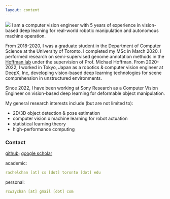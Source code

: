 ```yaml
---
layout: content
---
```


<img src="images/profile_pic.jpg">
I am a computer vision engineer with 5 years of experience in vision-based deep learning for real-world robotic manipulation and autonomous machine operation.

From 2018-2020, I was a graduate student in the Department of Computer Science at the University of Toronto. I completed my MSc in March 2020. 
I performed research on semi-supervised genome annotation methods in the <a href="https://hoffmanlab.org/">Hoffman lab</a> under the supervision of Prof. Michael Hoffman. From 2020-2022, I worked in Tokyo, Japan as a robotics & computer vision engineer at DeepX, Inc, developing vision-based deep learning technologies for scene comprehension in unstructured environments.

Since 2022, I have been working at Sony Research as a Computer Vision Engineer on vision-based deep learning for deformable object manipulation.

My general research interests include (but are not limited to):

<ul>
    <li>2D/3D object detection & pose estimation</li>
    <li>computer vision x machine learning for robot actuation</li>
    <li>statistical learning theory</li>
    <li>high-performance computing</li>
</ul>

### Contact

[github](https://github.com/rcwchan); 
[google scholar](https://scholar.google.ca/citations?user=sN1NTD4AAAAJ)<br>

academic:
~~~ yml
rachelchan [at] cs [dot] toronto [dot] edu
~~~

personal:
~~~ yml
rcwzychan [at] gmail [dot] com
~~~
